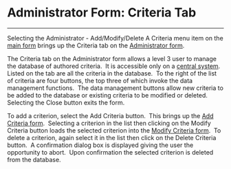 # Administrator Form:  Criteria Tab 
---

Selecting the Administrator - Add/Modify/Delete A Criteria menu item on the
[main form](<7jjr.md>) brings up the Criteria tab on the
[Administrator form](<7df4.md>).

The Criteria tab on the Administrator form allows a level 3 user to manage 
the database of authored criteria.&nbsp; It is accessible only on a
[central system](<7mls.md>).&nbsp;&nbsp; Listed on the tab are all the criteria in the database.&nbsp; 
To the right of the list of criteria are four buttons, the top three of which 
invoke the data management functions.&nbsp; The data management buttons allow new 
criteria to be added to the database or existing criteria to be modified or 
deleted.&nbsp; Selecting the Close button exits the form.

To add a criterion, select the Add Criteria button.&nbsp; This brings up the
[Add Criteria form](<7gmo.md>).&nbsp; Selecting a criterion in the list 
then clicking on the Modify Criteria button loads the selected criterion into 
the [Modify Criteria form](<7jhs.md>).&nbsp; To delete a criterion, 
again select it in the list then click on the Delete Criteria button.&nbsp; A 
confirmation dialog box is displayed giving the user the opportunity to abort.&nbsp; 
Upon confirmation the selected criterion is deleted from the database.